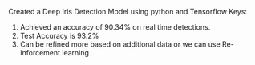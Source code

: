 Created a Deep Iris Detection Model using python and Tensorflow
Keys:
1. Achieved an accuracy of 90.34% on real time detections.
2. Test Accuracy is 93.2%
3. Can be refined more based on additional data or we can use Re-inforcement learning
   


